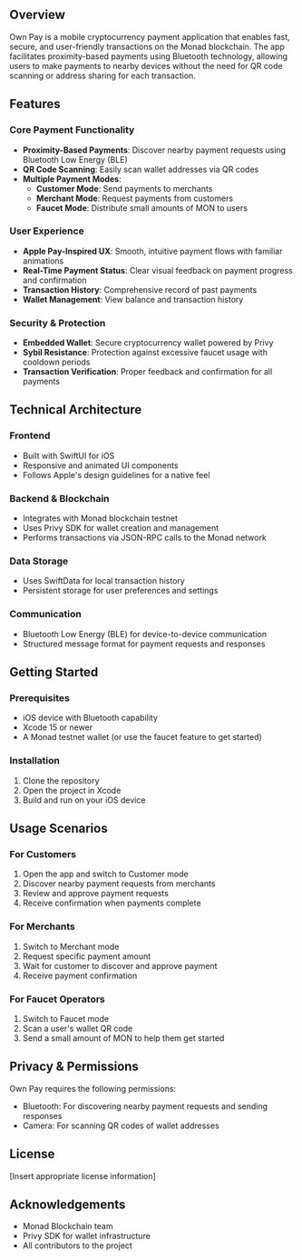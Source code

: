 ## Overview
Own Pay is a mobile cryptocurrency payment application that enables fast, secure, and user-friendly transactions on the Monad blockchain. The app facilitates proximity-based payments using Bluetooth technology, allowing users to make payments to nearby devices without the need for QR code scanning or address sharing for each transaction.

## Features

### Core Payment Functionality
- **Proximity-Based Payments**: Discover nearby payment requests using Bluetooth Low Energy (BLE)
- **QR Code Scanning**: Easily scan wallet addresses via QR codes
- **Multiple Payment Modes**:
  - **Customer Mode**: Send payments to merchants
  - **Merchant Mode**: Request payments from customers
  - **Faucet Mode**: Distribute small amounts of MON to users

### User Experience
- **Apple Pay-Inspired UX**: Smooth, intuitive payment flows with familiar animations
- **Real-Time Payment Status**: Clear visual feedback on payment progress and confirmation
- **Transaction History**: Comprehensive record of past payments
- **Wallet Management**: View balance and transaction history

### Security & Protection
- **Embedded Wallet**: Secure cryptocurrency wallet powered by Privy
- **Sybil Resistance**: Protection against excessive faucet usage with cooldown periods
- **Transaction Verification**: Proper feedback and confirmation for all payments

## Technical Architecture

### Frontend
- Built with SwiftUI for iOS
- Responsive and animated UI components
- Follows Apple's design guidelines for a native feel

### Backend & Blockchain
- Integrates with Monad blockchain testnet
- Uses Privy SDK for wallet creation and management
- Performs transactions via JSON-RPC calls to the Monad network

### Data Storage
- Uses SwiftData for local transaction history
- Persistent storage for user preferences and settings

### Communication
- Bluetooth Low Energy (BLE) for device-to-device communication
- Structured message format for payment requests and responses

## Getting Started

### Prerequisites
- iOS device with Bluetooth capability
- Xcode 15 or newer
- A Monad testnet wallet (or use the faucet feature to get started)

### Installation
1. Clone the repository
2. Open the project in Xcode
3. Build and run on your iOS device

## Usage Scenarios

### For Customers
1. Open the app and switch to Customer mode
2. Discover nearby payment requests from merchants
3. Review and approve payment requests
4. Receive confirmation when payments complete

### For Merchants
1. Switch to Merchant mode
2. Request specific payment amount
3. Wait for customer to discover and approve payment
4. Receive payment confirmation

### For Faucet Operators
1. Switch to Faucet mode
2. Scan a user's wallet QR code
3. Send a small amount of MON to help them get started

## Privacy & Permissions
Own Pay requires the following permissions:
- Bluetooth: For discovering nearby payment requests and sending responses
- Camera: For scanning QR codes of wallet addresses

## License
[Insert appropriate license information]

## Acknowledgements
- Monad Blockchain team
- Privy SDK for wallet infrastructure
- All contributors to the project
